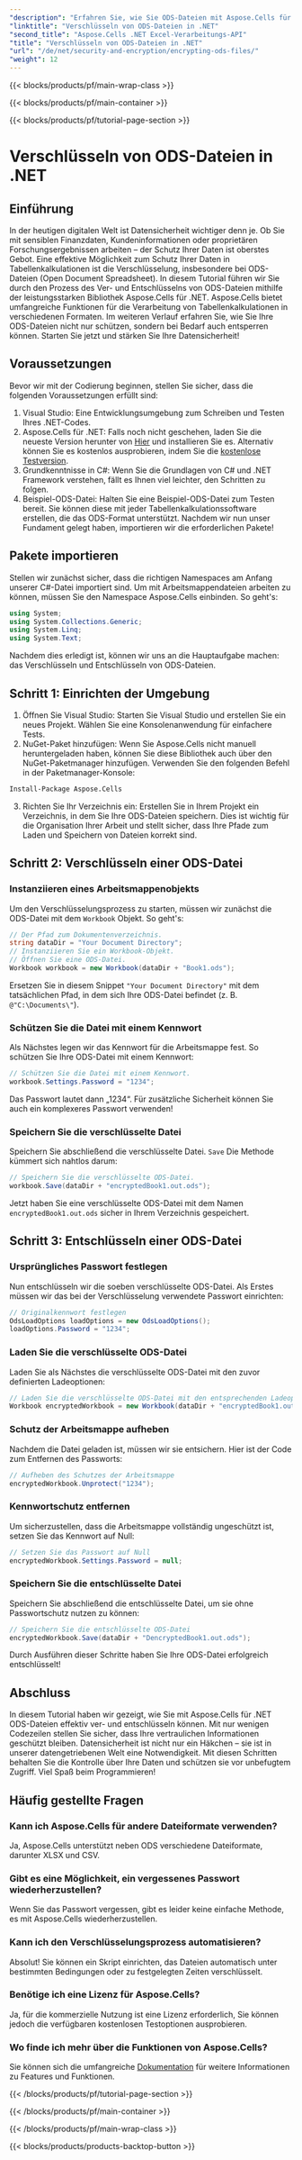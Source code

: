 ```yaml
---
"description": "Erfahren Sie, wie Sie ODS-Dateien mit Aspose.Cells für .NET verschlüsseln und entschlüsseln. Eine Schritt-für-Schritt-Anleitung zum Schutz Ihrer Daten."
"linktitle": "Verschlüsseln von ODS-Dateien in .NET"
"second_title": "Aspose.Cells .NET Excel-Verarbeitungs-API"
"title": "Verschlüsseln von ODS-Dateien in .NET"
"url": "/de/net/security-and-encryption/encrypting-ods-files/"
"weight": 12
---
```


{{< blocks/products/pf/main-wrap-class >}}

{{< blocks/products/pf/main-container >}}

{{< blocks/products/pf/tutorial-page-section >}}

# Verschlüsseln von ODS-Dateien in .NET

## Einführung
In der heutigen digitalen Welt ist Datensicherheit wichtiger denn je. Ob Sie mit sensiblen Finanzdaten, Kundeninformationen oder proprietären Forschungsergebnissen arbeiten – der Schutz Ihrer Daten ist oberstes Gebot. Eine effektive Möglichkeit zum Schutz Ihrer Daten in Tabellenkalkulationen ist die Verschlüsselung, insbesondere bei ODS-Dateien (Open Document Spreadsheet). In diesem Tutorial führen wir Sie durch den Prozess des Ver- und Entschlüsselns von ODS-Dateien mithilfe der leistungsstarken Bibliothek Aspose.Cells für .NET.
Aspose.Cells bietet umfangreiche Funktionen für die Verarbeitung von Tabellenkalkulationen in verschiedenen Formaten. Im weiteren Verlauf erfahren Sie, wie Sie Ihre ODS-Dateien nicht nur schützen, sondern bei Bedarf auch entsperren können. Starten Sie jetzt und stärken Sie Ihre Datensicherheit!
## Voraussetzungen
Bevor wir mit der Codierung beginnen, stellen Sie sicher, dass die folgenden Voraussetzungen erfüllt sind:
1. Visual Studio: Eine Entwicklungsumgebung zum Schreiben und Testen Ihres .NET-Codes.
2. Aspose.Cells für .NET: Falls noch nicht geschehen, laden Sie die neueste Version herunter von [Hier](https://releases.aspose.com/cells/net/) und installieren Sie es. Alternativ können Sie es kostenlos ausprobieren, indem Sie die [kostenlose Testversion](https://releases.aspose.com/).
3. Grundkenntnisse in C#: Wenn Sie die Grundlagen von C# und .NET Framework verstehen, fällt es Ihnen viel leichter, den Schritten zu folgen.
4. Beispiel-ODS-Datei: Halten Sie eine Beispiel-ODS-Datei zum Testen bereit. Sie können diese mit jeder Tabellenkalkulationssoftware erstellen, die das ODS-Format unterstützt.
Nachdem wir nun unser Fundament gelegt haben, importieren wir die erforderlichen Pakete!
## Pakete importieren
Stellen wir zunächst sicher, dass die richtigen Namespaces am Anfang unserer C#-Datei importiert sind. Um mit Arbeitsmappendateien arbeiten zu können, müssen Sie den Namespace Aspose.Cells einbinden. So geht's:
```csharp
using System;
using System.Collections.Generic;
using System.Linq;
using System.Text;
```
Nachdem dies erledigt ist, können wir uns an die Hauptaufgabe machen: das Verschlüsseln und Entschlüsseln von ODS-Dateien.
## Schritt 1: Einrichten der Umgebung
1. Öffnen Sie Visual Studio: Starten Sie Visual Studio und erstellen Sie ein neues Projekt. Wählen Sie eine Konsolenanwendung für einfachere Tests.
2. NuGet-Paket hinzufügen: Wenn Sie Aspose.Cells nicht manuell heruntergeladen haben, können Sie diese Bibliothek auch über den NuGet-Paketmanager hinzufügen. Verwenden Sie den folgenden Befehl in der Paketmanager-Konsole:
```bash
Install-Package Aspose.Cells
```
3. Richten Sie Ihr Verzeichnis ein: Erstellen Sie in Ihrem Projekt ein Verzeichnis, in dem Sie Ihre ODS-Dateien speichern. Dies ist wichtig für die Organisation Ihrer Arbeit und stellt sicher, dass Ihre Pfade zum Laden und Speichern von Dateien korrekt sind.

## Schritt 2: Verschlüsseln einer ODS-Datei
### Instanziieren eines Arbeitsmappenobjekts
Um den Verschlüsselungsprozess zu starten, müssen wir zunächst die ODS-Datei mit dem `Workbook` Objekt. So geht's:
```csharp
// Der Pfad zum Dokumentenverzeichnis.
string dataDir = "Your Document Directory";
// Instanziieren Sie ein Workbook-Objekt.
// Öffnen Sie eine ODS-Datei.
Workbook workbook = new Workbook(dataDir + "Book1.ods");
```
Ersetzen Sie in diesem Snippet `"Your Document Directory"` mit dem tatsächlichen Pfad, in dem sich Ihre ODS-Datei befindet (z. B. `@"C:\Documents\"`).
### Schützen Sie die Datei mit einem Kennwort
Als Nächstes legen wir das Kennwort für die Arbeitsmappe fest. So schützen Sie Ihre ODS-Datei mit einem Kennwort:
```csharp
// Schützen Sie die Datei mit einem Kennwort.
workbook.Settings.Password = "1234";
```
Das Passwort lautet dann „1234“. Für zusätzliche Sicherheit können Sie auch ein komplexeres Passwort verwenden!
### Speichern Sie die verschlüsselte Datei
Speichern Sie abschließend die verschlüsselte Datei. `Save` Die Methode kümmert sich nahtlos darum:
```csharp
// Speichern Sie die verschlüsselte ODS-Datei.
workbook.Save(dataDir + "encryptedBook1.out.ods");
```
Jetzt haben Sie eine verschlüsselte ODS-Datei mit dem Namen `encryptedBook1.out.ods` sicher in Ihrem Verzeichnis gespeichert.
## Schritt 3: Entschlüsseln einer ODS-Datei
### Ursprüngliches Passwort festlegen
Nun entschlüsseln wir die soeben verschlüsselte ODS-Datei. Als Erstes müssen wir das bei der Verschlüsselung verwendete Passwort einrichten:
```csharp
// Originalkennwort festlegen
OdsLoadOptions loadOptions = new OdsLoadOptions();
loadOptions.Password = "1234";
```
### Laden Sie die verschlüsselte ODS-Datei
Laden Sie als Nächstes die verschlüsselte ODS-Datei mit den zuvor definierten Ladeoptionen:
```csharp
// Laden Sie die verschlüsselte ODS-Datei mit den entsprechenden Ladeoptionen
Workbook encryptedWorkbook = new Workbook(dataDir + "encryptedBook1.out.ods", loadOptions);
```
### Schutz der Arbeitsmappe aufheben
Nachdem die Datei geladen ist, müssen wir sie entsichern. Hier ist der Code zum Entfernen des Passworts:
```csharp
// Aufheben des Schutzes der Arbeitsmappe
encryptedWorkbook.Unprotect("1234");
```
### Kennwortschutz entfernen
Um sicherzustellen, dass die Arbeitsmappe vollständig ungeschützt ist, setzen Sie das Kennwort auf Null:
```csharp
// Setzen Sie das Passwort auf Null
encryptedWorkbook.Settings.Password = null;
```
### Speichern Sie die entschlüsselte Datei
Speichern Sie abschließend die entschlüsselte Datei, um sie ohne Passwortschutz nutzen zu können:
```csharp
// Speichern Sie die entschlüsselte ODS-Datei
encryptedWorkbook.Save(dataDir + "DencryptedBook1.out.ods");
```
Durch Ausführen dieser Schritte haben Sie Ihre ODS-Datei erfolgreich entschlüsselt!
## Abschluss
In diesem Tutorial haben wir gezeigt, wie Sie mit Aspose.Cells für .NET ODS-Dateien effektiv ver- und entschlüsseln können. Mit nur wenigen Codezeilen stellen Sie sicher, dass Ihre vertraulichen Informationen geschützt bleiben. Datensicherheit ist nicht nur ein Häkchen – sie ist in unserer datengetriebenen Welt eine Notwendigkeit.
Mit diesen Schritten behalten Sie die Kontrolle über Ihre Daten und schützen sie vor unbefugtem Zugriff. Viel Spaß beim Programmieren!
## Häufig gestellte Fragen
### Kann ich Aspose.Cells für andere Dateiformate verwenden?
Ja, Aspose.Cells unterstützt neben ODS verschiedene Dateiformate, darunter XLSX und CSV.
### Gibt es eine Möglichkeit, ein vergessenes Passwort wiederherzustellen?
Wenn Sie das Passwort vergessen, gibt es leider keine einfache Methode, es mit Aspose.Cells wiederherzustellen.
### Kann ich den Verschlüsselungsprozess automatisieren?
Absolut! Sie können ein Skript einrichten, das Dateien automatisch unter bestimmten Bedingungen oder zu festgelegten Zeiten verschlüsselt.
### Benötige ich eine Lizenz für Aspose.Cells?
Ja, für die kommerzielle Nutzung ist eine Lizenz erforderlich, Sie können jedoch die verfügbaren kostenlosen Testoptionen ausprobieren.
### Wo finde ich mehr über die Funktionen von Aspose.Cells?
Sie können sich die umfangreiche [Dokumentation](https://reference.aspose.com/cells/net/) für weitere Informationen zu Features und Funktionen.

{{< /blocks/products/pf/tutorial-page-section >}}

{{< /blocks/products/pf/main-container >}}

{{< /blocks/products/pf/main-wrap-class >}}

{{< blocks/products/products-backtop-button >}}